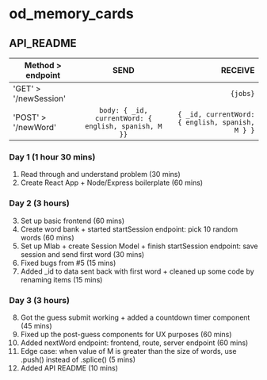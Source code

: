 # od_memory_cards

## API_README

| Method > endpoint       | SEND           | RECEIVE  |
| ------------- |:-------------:| -----:|
| 'GET'  > '/newSession'  |       | `{jobs}`
| 'POST'  > '/newWord'    | `body: { _id, currentWord: { english, spanish, M }}` | `{ _id, currentWord: { english, spanish, M } }`

### Day 1 (1 hour 30 mins)
1. Read through and understand problem (30 mins)
2. Create React App + Node/Express boilerplate (60 mins)

### Day 2 (3 hours)
3. Set up basic frontend (60 mins)
4. Create word bank + started startSession endpoint: pick 10 random words (60 mins)
5. Set up Mlab + create Session Model + finish startSession endpoint: save session and send first word (30 mins)
6. Fixed bugs from #5 (15 mins)
7. Added _id to data sent back with first word + cleaned up some code by renaming items (15 mins)

### Day 3 (3 hours)
8. Got the guess submit working + added a countdown timer component (45 mins)
9. Fixed up the post-guess components for UX purposes (60 mins)
10. Added nextWord endpoint: frontend, route, server endpoint (60 mins)
11. Edge case: when value of M is greater than the size of words, use .push() instead of .splice() (5 mins)
12. Added API README (10 mins)